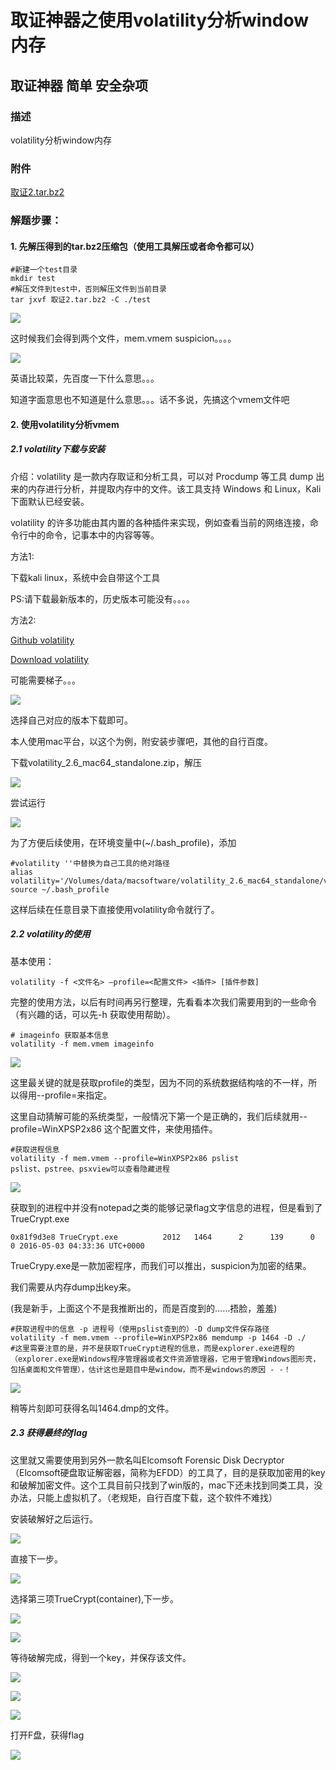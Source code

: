 # 取证神器之使用volatility分析window内存

## 取证神器 简单    安全杂项

### 描述    

volatility分析window内存

### 附件

[取证2.tar.bz2](file/取证2.tar.bz2)

### 解题步骤：

#### 1. 先解压得到的tar.bz2压缩包（使用工具解压或者命令都可以）
```
#新建一个test目录
mkdir test
#解压文件到test中，否则解压文件到当前目录
tar jxvf 取证2.tar.bz2 -C ./test
```
![](images/2019-12-28-14-09-47.png)

这时候我们会得到两个文件，mem.vmem  suspicion。。。。

![](images/2019-12-28-14-10-59.png)

英语比较菜，先百度一下什么意思。。。

知道字面意思也不知道是什么意思。。。话不多说，先搞这个vmem文件吧

#### 2. 使用volatility分析vmem

##### 2.1 volatility下载与安装

介绍：volatility 是一款内存取证和分析工具，可以对 Procdump 等工具 dump 出来的内存进行分析，并提取内存中的文件。该工具支持 Windows 和 Linux，Kali 下面默认已经安装。

volatility 的许多功能由其内置的各种插件来实现，例如查看当前的网络连接，命令行中的命令，记事本中的内容等等。

方法1:

下载kali linux，系统中会自带这个工具

PS:请下载最新版本的，历史版本可能没有。。。。

方法2:

[Github volatility](https://github.com/volatilityfoundation/volatility)

[Download volatility](https://www.volatilityfoundation.org/26)

可能需要梯子。。。

![](images/2019-12-28-14-23-36.png)

选择自己对应的版本下载即可。

本人使用mac平台，以这个为例，附安装步骤吧，其他的自行百度。

下载volatility_2.6_mac64_standalone.zip，解压

![](images/2019-12-28-14-27-04.png)

尝试运行

![](images/2019-12-28-14-27-53.png)

为了方便后续使用，在环境变量中(~/.bash_profile)，添加

```
#volatility ''中替换为自己工具的绝对路径
alias volatility='/Volumes/data/macsoftware/volatility_2.6_mac64_standalone/volatility_2.6_mac64_standalone'
source ~/.bash_profile
```

这样后续在任意目录下直接使用volatility命令就行了。

##### 2.2 volatility的使用

基本使用：

```
volatility -f <文件名> –profile=<配置文件> <插件> [插件参数]
```

完整的使用方法，以后有时间再另行整理，先看看本次我们需要用到的一些命令（有兴趣的话，可以先-h 获取使用帮助）。

```
# imageinfo 获取基本信息
volatility -f mem.vmem imageinfo
```

![](images/2019-12-28-14-37-12.png)

这里最关键的就是获取profile的类型，因为不同的系统数据结构啥的不一样，所以得用--profile=来指定。

这里自动猜解可能的系统类型，一般情况下第一个是正确的，我们后续就用--profile=WinXPSP2x86 这个配置文件，来使用插件。

```
#获取进程信息
volatility -f mem.vmem --profile=WinXPSP2x86 pslist
pslist、pstree、psxview可以查看隐藏进程
```

![](images/2019-12-28-14-44-51.png)

获取到的进程中并没有notepad之类的能够记录flag文字信息的进程，但是看到了TrueCrypt.exe

```
0x81f9d3e8 TrueCrypt.exe          2012   1464      2      139      0      0 2016-05-03 04:33:36 UTC+0000
```

TrueCrypy.exe是一款加密程序，而我们可以推出，suspicion为加密的结果。 

我们需要从内存dump出key来。 

(我是新手，上面这个不是我推断出的，而是百度到的……捂脸，羞羞)

```
#获取进程中的信息 -p 进程号（使用pslist查到的）-D dump文件保存路径
volatility -f mem.vmem --profile=WinXPSP2x86 memdump -p 1464 -D ./
#这里需要注意的是，并不是获取TrueCrypt进程的信息，而是explorer.exe进程的（explorer.exe是Windows程序管理器或者文件资源管理器，它用于管理Windows图形壳，包括桌面和文件管理），估计这也是题目中是window，而不是windows的原因 - -！
```
![](images/2019-12-28-14-54-22.png)

稍等片刻即可获得名叫1464.dmp的文件。

##### 2.3 获得最终的flag

这里就又需要使用到另外一款名叫Elcomsoft Forensic Disk Decryptor（Elcomsoft硬盘取证解密器，简称为EFDD）的工具了，目的是获取加密用的key和破解加密文件。这个工具目前只找到了win版的，mac下还未找到同类工具，没办法，只能上虚拟机了。（老规矩，自行百度下载，这个软件不难找）

安装破解好之后运行。

![](images/2019-12-28-15-00-13.png)

直接下一步。

![](images/2019-12-28-15-00-46.png)

选择第三项TrueCrypt(container),下一步。

![](images/2019-12-28-15-07-31.png)

![](images/2019-12-28-15-08-31.png)

等待破解完成，得到一个key，并保存该文件。

![](images/2019-12-28-15-10-13.png)

![](images/2019-12-28-15-10-38.png)

![](images/2019-12-28-15-11-26.png)

打开F盘，获得flag

![](images/2019-12-28-15-11-59.png)